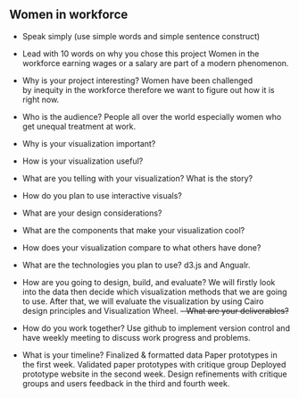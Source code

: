 ## Women in workforce
- Speak simply (use simple words and simple sentence construct)
- Lead with 10 words on why you chose this project
Women in the workforce earning wages or a salary are part of a modern phenomenon.
- Why is your project interesting?
Women have been challenged by inequity in the workforce therefore we want to figure out how it is right now.
- Who is the audience?
People all over the world especially women who get unequal treatment at work.
- Why is your visualization important?
- How is your visualization useful?
- What are you telling with your visualization? What is the story?
- How do you plan to use interactive visuals?
- What are your design considerations?
- What are the components that make your visualization cool?
- How does your visualization compare to what others have done?
- What are the technologies you plan to use?
d3.js and Angualr.
- How are you going to design, build, and evaluate?
We will firstly look into the data then decide which visualization methods that we are going to use. After that, we will evaluate the visualization by using Cairo design principles and Visualization Wheel.
~~- What are your deliverables?~~

- How do you work together?
Use github to implement version control and have weekly meeting to discuss work progress and problems.
- What is your timeline?
Finalized & formatted data Paper prototypes in the first week. Validated paper prototypes with critique group
Deployed prototype website in the second week. Design refinements with critique groups and users feedback in the third and fourth week. 